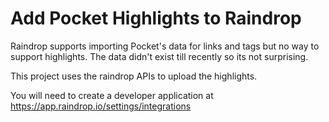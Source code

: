 # Add Pocket Highlights to Raindrop

Raindrop supports importing Pocket's data for links and tags but no way to support highlights.
The data didn't exist till recently so its not surprising.

This project uses the raindrop APIs to upload the highlights.

You will need to create a developer application at https://app.raindrop.io/settings/integrations
